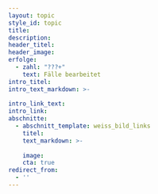 ```yaml
---
layout: topic
style_id: topic
title: 
description: 
header_titel: 
header_image: 
erfolge: 
  - zahl: "???+"
    text: Fälle bearbeitet
intro_titel:
intro_text_markdown: >-
  
intro_link_text: 
intro_link: 
abschnitte:
  - abschnitt_template: weiss_bild_links
    titel: 
    text_markdown: >-
      
    image: 
    cta: true
redirect_from: 
  - ''
---
```

